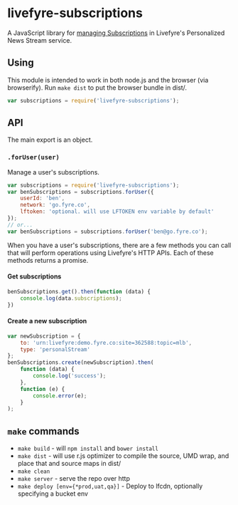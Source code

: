 # livefyre-subscriptions

A JavaScript library for [managing Subscriptions](http://docs.livefyre.com/beta-docs/personalizedstream/personalized-streams/subscription-apis/) in Livefyre's Personalized News Stream service.

## Using

This module is intended to work in both node.js and the browser (via browserify). Run `make dist` to put the browser bundle in dist/.

```javascript
var subscriptions = require('livefyre-subscriptions');
```

## API

The main export is an object.

### `.forUser(user)`

Manage a user's subscriptions.

```javascript
var subscriptions = require('livefyre-subscriptions');
var benSubscriptions = subscriptions.forUser({
    userId: 'ben',
    network: 'go.fyre.co',
    lftoken: 'optional. will use LFTOKEN env variable by default'
});
// or...
var benSubscriptions = subscriptions.forUser('ben@go.fyre.co');
```

When you have a user's subscriptions, there are a few methods you can call that
will perform operations using Livefyre's HTTP APIs. Each of these methods returns a promise.

#### Get subscriptions

```javascript
benSubscriptions.get().then(function (data) {
    console.log(data.subscriptions);
})
```

#### Create a new subscription

```javascript
var newSubscription = {
    to: 'urn:livefyre:demo.fyre.co:site=362588:topic=mlb',
    type: 'personalStream'
};
benSubscriptions.create(newSubscription).then(
    function (data) {
        console.log('success');
    },
    function (e) {
        console.error(e);
    }
);
```

## `make` commands

* `make build` - will `npm install` and `bower install`
* `make dist` - will use r.js optimizer to compile the source, UMD wrap, and place that and source maps in dist/
* `make clean`
* `make server` - serve the repo over http
* `make deploy [env={*prod,uat,qa}]` - Deploy to lfcdn, optionally specifying a bucket env
